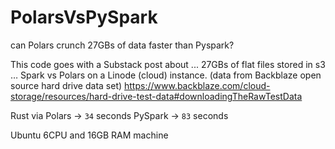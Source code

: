 # PolarsVsPySpark
can Polars crunch 27GBs of data faster than Pyspark?

This code goes with a Substack post about ...
27GBs of flat files stored in s3 … Spark vs Polars on a Linode (cloud) instance.
(data from Backblaze open source hard drive data set) https://www.backblaze.com/cloud-storage/resources/hard-drive-test-data#downloadingTheRawTestData

Rust via Polars -> `34` seconds
PySpark -> `83` seconds

Ubuntu 6CPU and 16GB RAM machine
